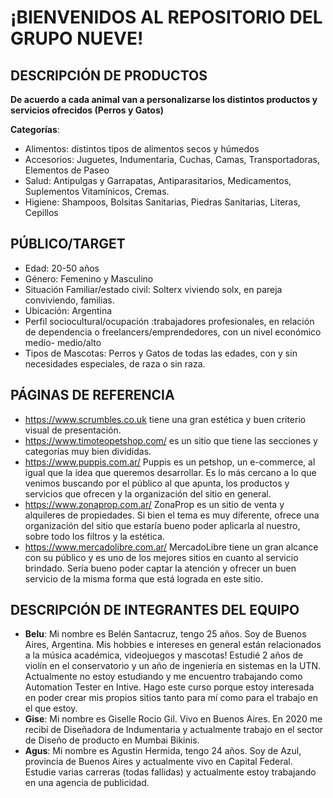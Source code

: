# ¡BIENVENIDOS AL REPOSITORIO DEL GRUPO NUEVE!

## DESCRIPCIÓN DE PRODUCTOS
**De acuerdo a cada animal van a personalizarse los distintos productos y servicios ofrecidos (Perros y Gatos)**

**Categorías**:
* Alimentos: distintos tipos de alimentos secos y húmedos
* Accesorios: Juguetes, Indumentaria, Cuchas, Camas, Transportadoras, Elementos de Paseo
* Salud: Antipulgas y Garrapatas, Antiparasitarios, Medicamentos, Suplementos Vitamínicos, Cremas.
* Higiene: Shampoos, Bolsitas Sanitarias, Piedras Sanitarias, Literas, Cepillos

## PÚBLICO/TARGET
* Edad: 20-50 años
* Género: Femenino y Masculino
* Situación Familiar/estado civil: Solterx viviendo solx, en pareja conviviendo, familias.
* Ubicación: Argentina
* Perfil sociocultural/ocupación :trabajadores profesionales, en relación de dependencia o freelancers/emprendedores, con un nivel económico medio- medio/alto
* Tipos de Mascotas: Perros y Gatos de todas las edades, con y sin necesidades especiales, de raza o sin raza.

## PÁGINAS DE REFERENCIA
* https://www.scrumbles.co.uk tiene una gran estética y buen criterio visual de presentación.
* https://www.timoteopetshop.com/ es un sitio que tiene las secciones y categorías muy bien divididas.
* https://www.puppis.com.ar/ Puppis es un petshop, un e-commerce, al igual que la idea que queremos desarrollar. Es lo más cercano a lo que venimos buscando por el público al que apunta, los productos y servicios que ofrecen y la organización del sitio en general.
* https://www.zonaprop.com.ar/ ZonaProp es un sitio de venta y alquileres de propiedades. Si bien el tema es muy diferente, ofrece una organización del sitio que estaría bueno poder aplicarla al nuestro, sobre todo los filtros y la estética.
* https://www.mercadolibre.com.ar/ MercadoLibre tiene un gran alcance con su público y es uno de los mejores sitios en cuanto al servicio brindado. Sería bueno poder captar la atención y ofrecer un buen servicio de la misma forma que está lograda en este sitio.

## DESCRIPCIÓN DE INTEGRANTES DEL EQUIPO
* **Belu**: Mi nombre es Belén Santacruz, tengo 25 años. Soy de Buenos Aires, Argentina. Mis hobbies e intereses en general están relacionados a la música académica, videojuegos y mascotas! Estudié 2 años de violín en el conservatorio y un año de ingeniería en sistemas en la UTN. Actualmente no estoy estudiando y me encuentro trabajando como Automation Tester en Intive. Hago este curso porque estoy interesada en poder crear mis propios sitios tanto para mí como para el trabajo en el que estoy.
* **Gise**: Mi nombre es Giselle Rocio Gil. Vivo en Buenos Aires. En 2020 me recibí de Diseñadora de Indumentaria y actualmente trabajo en el sector de Diseño de producto en Mumbai Bikinis.
* **Agus**: Mi nombre es Agustin Hermida, tengo 24 años. Soy de Azul, provincia de Buenos Aires y actualmente vivo en Capital Federal. Estudie varias carreras (todas fallidas) y actualmente estoy trabajando en una agencia de publicidad.